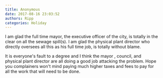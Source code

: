 ```yaml
---
title: Anonymous
date: 2017-08-16 23:03:52
authors: Ripp
categories: Holiday
---
```


 I am glad the full time mayor, the executive officer of the city, is totally in the clear on all the sewage spill(s).  I am glad the physical plant director who directly oversees all this as his full time job, is totally without blame.

It is everyone's fault to a degree and I think the mayor , council, and physical plant director are all doing a good job attacking the problem. Hope you complainers won't mind paying much higher taxes and fees to pay for all the work that will need to be done.
